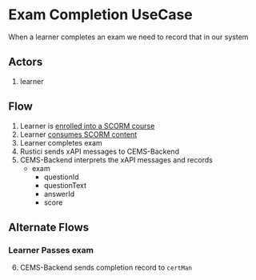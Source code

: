 # Exam Completion UseCase

When a learner completes an exam we need to record that in our system

## Actors
1. learner

## Flow
1. Learner is [enrolled into a SCORM course]
1. Learner [consumes SCORM content]
1. Learner completes exam
1. Rustici sends xAPI messages to CEMS-Backend
1. CEMS-Backend interprets the xAPI messages and records
    - exam
      - questionId
      - questionText
      - answerId
      - score

## Alternate Flows
### Learner Passes exam
6. CEMS-Backend sends completion record to `certMan`


[enrolled into a SCORM course]: ScormCourseEnrollment.md
[consumes SCORM content]: ConsumeScormContent.md
